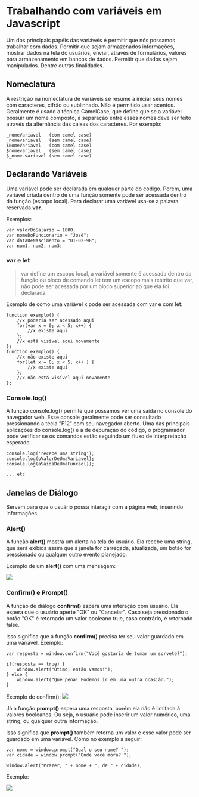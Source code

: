 # Trabalhando com variáveis em Javascript

Um dos principais papéis das variáveis é permitir que nós possamos trabalhar com dados. Permitir que sejam armazenados informações, mostrar dados na tela do usuários, enviar, através de formulários, valores para armazenamento em bancos de dados. Permitir que dados sejam manipulados. Dentre outras finalidades.

## Nomeclatura 
A restrição na nomeclatura de variáveis se resume a iniciar seus nomes com caracteres, cifrão ou sublinhado. Não é permitido usar acentos.
Geralmente é usado a técnica CamelCase, que define que se a variável possuir um nome composto, a separação entre esses nomes deve ser feito através da alternância das caixas dos caracteres. Por exemplo:
```
_nomeVariavel   (com camel case)
_nomevariavel   (sem camel case)
$NomeVariavel   (com camel case)
$nomevariavel   (sem camel case)
$_nome-variavel (sem camel case)
```

## Declarando Variáveis

Uma variável pode ser declarada em qualquer parte do código. Porém, uma variável criada dentro de uma função somente pode ser acessada dentro da função (escopo local). Para declarar uma variável usa-se a palavra reservada <b>var</b>.

Exemplos:
```
var valorDoSalario = 1000;
var nomeDoFuncionario = "José";
var dataDeNascimento = "01-02-98";
var num1, num2, num3;

```

### var e let
> var define um escopo local, a variável somente é acessada dentro da função ou bloco de comando
> let tem um escopo mais restrito que var, não pode ser acessada por um bloco superior ao que ela foi declarada.

Exemplo de como uma variável x pode ser acessada com var e com let:
```
function exemplo() {
    //x poderia ser acessado aqui
    for(var x = 0; x < 5; x++) {
        //x existe aqui
    };
    //x está visível aqui novamente
};
function exemplo() {
    //x não existe aqui
    for(let x = 0; x < 5; x++ ) {
        //x existe aqui
    };
    //x não está visível aqui novamente
};
```

### Console.log()

A função console.log() permite que possamos ver uma saída no console do navegador web. Esse console geralmente pode ser consultado pressionando a tecla "F12" com seu navegador aberto.
Uma das principais aplicações do console.log() é a de depuração do código, o programador pode verificar se os comandos estão seguindo um fluxo de interpretação esperado.

```
console.log('recebe uma string');
console.log(oValorDeUmaVariavel);
console.log(aSaidaDeUmaFuncao());

... etc
```

## Janelas de Diálogo

Servem para que o usuário possa interagir com a página web, inserindo informações.

### Alert()

A função <b>alert()</b> mostra um alerta na tela do usuário. Ela recebe uma string, que será exibida assim que a janela for carregada, atualizada, um botão for pressionado ou qualquer outro evento planejado.

Exemplo de um <b>alert()</b> com uma mensagem:

<img src="http://ptgmedia.pearsoncmg.com/imprint_downloads/informit/learninglabs/9780134173719/graphics/01fig02.jpg">

### Confirm() e Prompt()

A função de diálogo <b>confirm()</b> espera uma interação com usuário. Ela espera que o usuário aperte "OK" ou "Cancelar". Caso seja pressionado o botão "OK" é retornado um valor booleano true, caso contrário, é retornado false.

Isso significa que a função <b>confirm()</b> precisa ter seu valor guardado em uma variável.
Exemplo:

```
var resposta = window.confirm("Você gostaria de tomar um sorvete?");

if(resposta == true) {
    window.alert("Ótimo, então vamos!");
} else {
    window.alert("Que pena! Podemos ir em uma outra ocasião.");
}
```

Exemplo de confirm():
<img src="https://dbushell.com/images/2012/02/macosx-confirm1.png">

Já a função <b>prompt()</b> espera uma resposta, porém ela não é limitada à valores booleanos. Ou seja, o usuário pode inserir um valor numérico, uma string, ou qualquer outra informação.

Isso significa que <b>prompt()</b> também retorna um valor e esse valor pode ser guardado em uma variável. Como no exemplo a seguir:

```
var nome = window.prompt("Qual o seu nome? ");
var cidade = window.prompt("Onde você mora? ");

window.alert("Prazer, " + nome + ", de " + cidade);
```
Exemplo:

<img src="https://www.codeproject.com/KB/scripting/JavaScriptConsole/Window.prompt.jpg">






